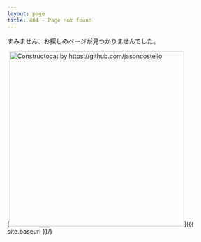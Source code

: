 ```yaml
---
layout: page
title: 404 - Page not found
---
```


すみません、お探しのページが見つかりませんでした。

[<img src="{{ site.baseurl }}/images/404.jpg" alt="Constructocat by https://github.com/jasoncostello" style="width: 400px;"/>]({{ site.baseurl }}/)
